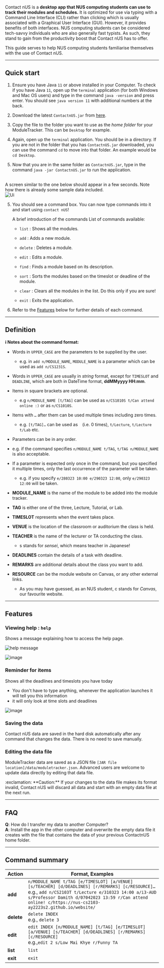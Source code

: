 
Contact nUS is a **desktop app that NUS computing students can use to track their modules and schedules.** It is optimized for use via typing with a Command Line Interface (CLI) rather than clicking which is usually associated with a Graphical User Interface (GUI). However, it provides benefits of both interfaces. NUS computing students can be considered tech-savvy individuals who are also generally fast typists. As such, they stand to gain from the productivity boost that Contact nUS has to offer. 

This guide serves to help NUS computing students familiarise themselves with the use of Contact nUS. 

--------------------------------------------------------------------------------------------------------------------

## Quick start

1. Ensure you have Java `11` or above installed in your Computer. To check if you have Java `11`, open up the `terminal` application (for both Windows and Mac OS users) and type in the command `java -version` and press enter. You should see `java version 11` with additional numbers at the back. 

2. Download the latest `ContactnUS.jar` from [here](www.google.com). 

3. Copy the file to the folder you want to use as the _home folder_ for your ModuleTracker. This can be `Desktop` for example.

4. Again, open up the `terminal` application. You should be in a directory. If you are not in the folder that you has `ContactnUS.jar`
downloaded, you can use the command `cd` to move into that folder. An example would be `cd Desktop`.

5. Now that you are in the same folder as `ContactnUS.jar`, type in the command `java -jar ContactnUS.jar` to run the application.

<br> A screen similar to the one below should appear in a few seconds. Note how there is already some sample data included.<br>
![Ui](images/Ui.png)

5. You should see a command box. You can now type commands into it and start using `contact nUS`! 

   A brief introduction of the commands List of commands available:
   
   * `list` : Shows all the modules. 
   
   * `add` : Adds a new module. 

   * `delete` : Deletes a module.

   * `edit` : Edits a module. 

   * `find` : Finds a module based on its description. 

   * `sort` : Sorts the modules based on the timeslot or deadline of the module.

   * `clear` : Clears all the modules in the list. Do this only if you are sure!

   * `exit` : Exits the application.


1. Refer to the [Features](#features) below for further details of each command.

--------------------------------------------------------------------------------------------------------------------
## Definition

<div markdown="block" class="alert alert-info">

**:information_source: Notes about the command format:**<br>

* Words in `UPPER_CASE` are the parameters to be supplied by the user.<br>
    * e.g. in `add n/MODULE_NAME`, `MODULE_NAME` is a parameter which can be used as `add n/CS1231S`.

* Words in `UPPER_CASE` are usually in *string* format, except for `TIMESLOT` and `DEADLINE`, which are both in 
DateTime format, **ddMMyyyy HH:mm**.

* Items in square brackets are optional.<br>
    * e.g `n/MODULE_NAME [t/TAG]` can be used as `n/CS1010S t/Can attend online :)` or as `n/CS1010S`.

* Items with `…`​ after them can be used multiple times including zero times.<br>
  * e.g. `[t/TAG]…​` can be used as ` ` (i.e. 0 times), `t/Lecture`, `t/Lecture t/Lab` etc.

* Parameters can be in any order.<br>
* e.g. if the command specifies `n/MODULE_NAME t/TAG`, `t/TAG n/MODULE_NAME` is also acceptable.

* If a parameter is expected only once in the command, but you specified it multiple times, only the last occurrence 
of the parameter will be taken.<br>
  * e.g. if you specify `e/280323 10:00 e/290323 12:00`, only `e/290323 12:00` will be taken.

<!-- * Extraneous parameters for commands that do not take in parameters (such as `help`, `list`, `exit` and `clear`)
will be ignored.<br>
  * e.g. if the command specifies `help 123`, it will be interpreted as `help`. -->

* **MODULE_NAME** is the name of the module to be added into the module tracker.

* **TAG** is either one of the three, Lecture, Tutorial, or Lab.

* **TIMESLOT** represents when the event takes place.

* **VENUE** is the location of the classroom or auditorium the class is held.

* **TEACHER** is the name of the lecturer or TA conducting the class.
    * s stands for *sensei*, which means teacher in Japanese!

* **DEADLINES** contain the details of a task with deadline.

* **REMARKS** are additional details about the class you want to add.

* **RESOURCE** can be the module website on Canvas, or any other external links.
    * As you may have guessed, as an NUS student, c stands for *Canvas*, our favourite website.

--------------------------------------------------------------------------------------------------------------------

## Features

### Viewing help : `help`

Shows a message explaining how to access the help page.

![help message](images/helpMessage.png)

![image](https://user-images.githubusercontent.com/82088609/227960415-f3120f1c-6779-4d33-a41c-0eca0d85f285.png)


### Reminder for items

Shows all the deadlines and timeslots you have today

* You don't have to type anything, whenever the application launches it will tell you this information
* it will only look at time slots and deadlines

![image](https://user-images.githubusercontent.com/82088609/227960147-f26fae28-c2e7-44bf-bea1-a3d68a3539b5.png)

### Saving the data

Contact nUS data are saved in the hard disk automatically after any command that changes the data. There is no need to 
save manually.

### Editing the data file

ModuleTracker data are saved as a JSON file `[JAR file location]/data/moduletracker.json`. Advanced users are welcome to 
update data directly by editing that data file.

<div markdown="span" class="alert alert-warning">:exclamation: **Caution:**
If your changes to the data file makes its format invalid, Contact nUS will discard all data and start with an empty 
data file at the next run.
</div> 


 --------------------------------------------------------------------------------------------------------------------

## FAQ

**Q**: How do I transfer my data to another Computer? <br>
**A**: Install the app in the other computer and overwrite the empty data file it creates with the file that contains 
the data of your previous ContactnUS home folder.

--------------------------------------------------------------------------------------------------------------------
 
## Command summary

| Action     | Format, Examples                                                                                                                                                                                                                                                         |
|------------|--------------------------------------------------------------------------------------------------------------------------------------------------------------------------------------------------------------------------------------------------------------------------|
| **add**    | `n/MODULE_NAME t/TAG [e/TIMESLOT] [a/VENUE] [s/TEACHER] [d/DEADLINES] [r/REMARKS] [c/RESOURCE]…​` <br> e.g., `add n/CS2103T t/Lecture e/310323 14:00 a/i3-AUD s/Professor Damith d/07042023 13:59 r/Can attend online! c/https://nus-cs2103-ay2223s2.github.io/website/` |
| **delete** | `delete INDEX`<br> e.g., `delete 3`                                                                                                                                                                                                                                      |
| **edit**   | `edit INDEX [n/MODULE_NAME] [t/TAG] [e/TIMESLOT] [a/VENUE] [s/TEACHER] [d/DEADLINES] [r/REMARKS] [c/RESOURCE] ​`<br> e.g.,`edit 2 s/Low Mai Khye r/Funny TA`                                                                                                             |
| **list**   | `list`                                                                                                                                                                                                                                                                   |
| **exit**   | `exit`                                                                                                                                                                                                                                                                   |

<!-- **Clear** | `clear` -->
<!-- **Find** | `find KEYWORD [MORE_KEYWORDS]`<br> e.g., `find James Jake` -->
<!-- **Help** | `help` -->

</div>
